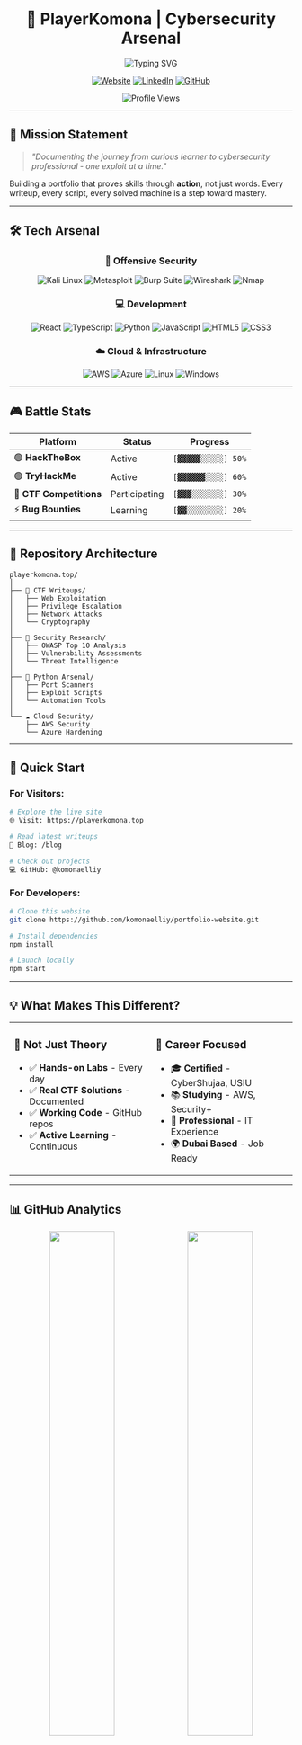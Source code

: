 <div align="center">

# 🔐 PlayerKomona | Cybersecurity Arsenal

<img src="https://readme-typing-svg.demolab.com?font=Fira+Code&weight=600&size=28&duration=3000&pause=1000&color=00F700&center=true&vCenter=true&random=false&width=600&lines=Penetration+Tester;Red+Team+Enthusiast;CTF+Player;Security+Researcher" alt="Typing SVG" />

[![Website](https://img.shields.io/badge/🌐_Live_Site-playerkomona.top-00ff00?style=for-the-badge)](https://playerkomona.top)
[![LinkedIn](https://img.shields.io/badge/LinkedIn-Connect-0077B5?style=for-the-badge&logo=linkedin)](https://linkedin.com/in/eli-muturi)
[![GitHub](https://img.shields.io/badge/GitHub-Follow-181717?style=for-the-badge&logo=github)](https://github.com/komonaelliy)

![Profile Views](https://komarev.com/ghpvc/?username=komonaelliy&color=00ff00&style=for-the-badge&label=VISITORS)

</div>

---

## 🎯 Mission Statement

> *"Documenting the journey from curious learner to cybersecurity professional - one exploit at a time."*

Building a portfolio that proves skills through **action**, not just words. Every writeup, every script, every solved machine is a step toward mastery.

---

## 🛠️ Tech Arsenal

<div align="center">

### 🔴 Offensive Security
![Kali Linux](https://img.shields.io/badge/Kali_Linux-557C94?style=for-the-badge&logo=kalilinux&logoColor=white)
![Metasploit](https://img.shields.io/badge/Metasploit-2596CD?style=for-the-badge&logo=metasploit&logoColor=white)
![Burp Suite](https://img.shields.io/badge/Burp_Suite-FF6633?style=for-the-badge&logo=burp-suite&logoColor=white)
![Wireshark](https://img.shields.io/badge/Wireshark-1679A7?style=for-the-badge&logo=wireshark&logoColor=white)
![Nmap](https://img.shields.io/badge/Nmap-0E83CD?style=for-the-badge&logo=nmap&logoColor=white)

### 💻 Development
![React](https://img.shields.io/badge/React-20232A?style=for-the-badge&logo=react&logoColor=61DAFB)
![TypeScript](https://img.shields.io/badge/TypeScript-007ACC?style=for-the-badge&logo=typescript&logoColor=white)
![Python](https://img.shields.io/badge/Python-3776AB?style=for-the-badge&logo=python&logoColor=white)
![JavaScript](https://img.shields.io/badge/JavaScript-F7DF1E?style=for-the-badge&logo=javascript&logoColor=black)
![HTML5](https://img.shields.io/badge/HTML5-E34F26?style=for-the-badge&logo=html5&logoColor=white)
![CSS3](https://img.shields.io/badge/CSS3-1572B6?style=for-the-badge&logo=css3&logoColor=white)

### ☁️ Cloud & Infrastructure
![AWS](https://img.shields.io/badge/AWS-232F3E?style=for-the-badge&logo=amazon-aws&logoColor=white)
![Azure](https://img.shields.io/badge/Azure-0078D4?style=for-the-badge&logo=microsoft-azure&logoColor=white)
![Linux](https://img.shields.io/badge/Linux-FCC624?style=for-the-badge&logo=linux&logoColor=black)
![Windows](https://img.shields.io/badge/Windows-0078D6?style=for-the-badge&logo=windows&logoColor=white)

</div>

---

## 🎮 Battle Stats

<div align="center">

| Platform | Status | Progress |
|----------|--------|----------|
| 🟢 **HackTheBox** | Active | `[▓▓▓▓▓░░░░░] 50%` |
| 🟢 **TryHackMe** | Active | `[▓▓▓▓▓▓░░░░] 60%` |
| 🔴 **CTF Competitions** | Participating | `[▓▓▓░░░░░░░] 30%` |
| ⚡ **Bug Bounties** | Learning | `[▓▓░░░░░░░░] 20%` |

</div>

---

## 📂 Repository Architecture

```
playerkomona.top/
│
├── 🏴 CTF Writeups/
│   ├── Web Exploitation
│   ├── Privilege Escalation
│   ├── Network Attacks
│   └── Cryptography
│
├── 🔐 Security Research/
│   ├── OWASP Top 10 Analysis
│   ├── Vulnerability Assessments
│   └── Threat Intelligence
│
├── 🐍 Python Arsenal/
│   ├── Port Scanners
│   ├── Exploit Scripts
│   └── Automation Tools
│
└── ☁️ Cloud Security/
    ├── AWS Security
    └── Azure Hardening
```

---

## 🚀 Quick Start

### For Visitors:
```bash
# Explore the live site
🌐 Visit: https://playerkomona.top

# Read latest writeups
📝 Blog: /blog

# Check out projects
💻 GitHub: @komonaelliy
```

### For Developers:
```bash
# Clone this website
git clone https://github.com/komonaelliy/portfolio-website.git

# Install dependencies
npm install

# Launch locally
npm start
```

---

## 💡 What Makes This Different?

<table>
<tr>
<td width="50%" valign="top">

### 🎯 Not Just Theory
- ✅ **Hands-on Labs** - Every day
- ✅ **Real CTF Solutions** - Documented
- ✅ **Working Code** - GitHub repos
- ✅ **Active Learning** - Continuous

</td>
<td width="50%" valign="top">

### 🚀 Career Focused
- 🎓 **Certified** - CyberShujaa, USIU
- 📚 **Studying** - AWS, Security+
- 💼 **Professional** - IT Experience
- 🌍 **Dubai Based** - Job Ready

</td>
</tr>
</table>

---

## 📊 GitHub Analytics

<div align="center">

<img src="https://github-readme-stats.vercel.app/api?username=komonaelliy&show_icons=true&theme=radical&hide_border=true&bg_color=0D1117&title_color=00FF00&icon_color=00FF00&text_color=FFFFFF" width="48%" />
<img src="https://github-readme-streak-stats.herokuapp.com/?user=komonaelliy&theme=radical&hide_border=true&background=0D1117&stroke=00FF00&ring=00FF00&fire=00FF00&currStreakLabel=00FF00" width="48%" />

</div>

<div align="center">

<img src="https://github-readme-stats.vercel.app/api/top-langs/?username=komonaelliy&layout=compact&theme=radical&hide_border=true&bg_color=0D1117&title_color=00FF00&text_color=FFFFFF" width="48%" />

</div>

---

## 🏆 Achievements & Certifications

<div align="center">

| 🎓 Certification | 🏢 Issuer | 📅 Year |
|-----------------|----------|---------|
| **Cloud & Network Security** | USIU-Africa (CyberShujaa) | 2024 |
| **Cloud Computing** | USIU-Africa | 2024 |
| **Technical Support Fundamentals** | Google | 2024 |
| **ICT Diploma** | Kiambu National Polytechnic | 2023 |

</div>

---

## 🤝 Community Involvement

<div align="center">

```ascii
┌─────────────────────────────────────────┐
│  🦉 Owlsec Team Member                  │
│  🏴 CTF Competition Participant         │
│  📝 Active Technical Blogger            │
│  🌐 Open Source Contributor             │
│  💬 Cybersecurity Community Member      │
└─────────────────────────────────────────┘
```

</div>

---

## 📫 Let's Connect

<div align="center">

### 💼 Open to Opportunities

**Roles:** Penetration Tester • Security Analyst • IT Support • SOC Analyst

[![Email](https://img.shields.io/badge/📧_Email-Muturielliy@gmail.com-D14836?style=for-the-badge&logo=gmail&logoColor=white)](mailto:Muturielliy@gmail.com)
[![LinkedIn](https://img.shields.io/badge/💼_LinkedIn-Eli_Muturi-0077B5?style=for-the-badge&logo=linkedin&logoColor=white)](https://linkedin.com/in/eli-muturi)
[![Website](https://img.shields.io/badge/🌐_Portfolio-playerkomona.top-00FF00?style=for-the-badge&logo=google-chrome&logoColor=white)](https://playerkomona.top)
[![GitHub](https://img.shields.io/badge/💻_GitHub-@komonaelliy-181717?style=for-the-badge&logo=github&logoColor=white)](https://github.com/komonaelliy)

</div>

---

## ⚠️ Ethical Hacking Notice

```
┌──────────────────────────────────────────────────────────┐
│  All security research and penetration testing           │
│  activities documented on this platform are:             │
│                                                           │
│  ✓ Conducted in authorized environments                  │
│  ✓ For educational purposes only                         │
│  ✓ Comply with ethical hacking guidelines                │
│  ✓ Never intended for malicious use                      │
│                                                           │
│  🔒 Always get permission before testing systems         │
└──────────────────────────────────────────────────────────┘
```

---

## 💚 Support the Work

<div align="center">

If you find my writeups, tools, or research helpful:

⭐ **Star this repository**  
🔗 **Share with your network**  
💬 **Open an issue for suggestions**  
🤝 **Connect on LinkedIn**

*Every star motivates me to create more content!*

</div>

---

<div align="center">

### 🔥 Current Focus

<img src="https://readme-typing-svg.demolab.com?font=Fira+Code&weight=500&size=18&duration=2000&pause=500&color=00F700&center=true&vCenter=true&random=false&width=600&lines=Mastering+Red+Team+Techniques;Building+Security+Automation+Tools;Contributing+to+Open+Source;Preparing+for+OSCP+%26+Security%2B;Documenting+Every+Step+of+the+Journey" alt="Current Focus" />

---

**💻 Built with passion by Eli Muturi**  
*PlayerKomona - Where Security Meets Code*

![Made with Love](https://img.shields.io/badge/Made%20with-❤️-red?style=for-the-badge)
![Powered by Coffee](https://img.shields.io/badge/Powered%20by-☕-brown?style=for-the-badge)
![Secured by Knowledge](https://img.shields.io/badge/Secured%20by-🔐_Knowledge-green?style=for-the-badge)

</div>
